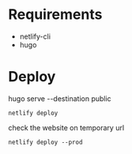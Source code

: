 # Requirements

- netlify-cli
- hugo

# Deploy

hugo serve --destination public

`netlify deploy`

check the website on temporary url

`netlify deploy --prod`
